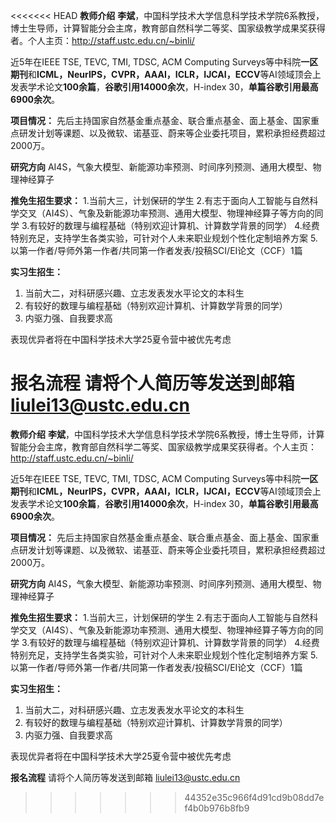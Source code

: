 <<<<<<< HEAD
**教师介绍**
**李斌**，中国科学技术大学信息科学技术学院6系教授，博士生导师，计算智能分会主席，教育部自然科学二等奖、国家级教学成果奖获得者。个人主页：http://staff.ustc.edu.cn/~binli/

近5年在IEEE TSE, TEVC, TMI, TDSC, ACM Computing Surveys等中科院**一区期刊**和**ICML，NeurIPS，CVPR，AAAI，ICLR，IJCAI，ECCV**等AI领域顶会上发表学术论文**100余篇**，**谷歌引用14000余次**，H-index 30，**单篇谷歌引用最高6900余次**。

**项目情况：**
先后主持国家自然基金重点基金、联合重点基金、面上基金、国家重点研发计划等课题、以及微软、诺基亚、蔚来等企业委托项目，累积承担经费超过2000万。

**研究方向**
AI4S，气象大模型、新能源功率预测、时间序列预测、通用大模型、物理神经算子


**推免生招生要求：**
1.当前大三，计划保研的学生
2.有志于面向人工智能与自然科学交叉（AI4S）、气象及新能源功率预测、通用大模型、物理神经算子等方向的同学
3.有较好的数理与编程基础（特别欢迎计算机、计算数学背景的同学）
4.经费特别充足，支持学生各类实验，可针对个人未来职业规划个性化定制培养方案
5.以第一作者/导师外第一作者/共同第一作者发表/投稿SCI/EI论文（CCF）1篇 

**实习生招生：**
1. 当前大二，对科研感兴趣、立志发表发水平论文的本科生
2. 有较好的数理与编程基础（特别欢迎计算机、计算数学背景的同学）
3. 内驱力强、自我要求高

表现优异者将在中国科学技术大学25夏令营中被优先考虑


**报名流程**
请将个人简历等发送到邮箱 liulei13@ustc.edu.cn
=======
**教师介绍**
**李斌**，中国科学技术大学信息科学技术学院6系教授，博士生导师，计算智能分会主席，教育部自然科学二等奖、国家级教学成果奖获得者。个人主页：http://staff.ustc.edu.cn/~binli/

近5年在IEEE TSE, TEVC, TMI, TDSC, ACM Computing Surveys等中科院**一区期刊**和**ICML，NeurIPS，CVPR，AAAI，ICLR，IJCAI，ECCV**等AI领域顶会上发表学术论文**100余篇**，**谷歌引用14000余次**，H-index 30，**单篇谷歌引用最高6900余次**。

**项目情况：**
先后主持国家自然基金重点基金、联合重点基金、面上基金、国家重点研发计划等课题、以及微软、诺基亚、蔚来等企业委托项目，累积承担经费超过2000万。

**研究方向**
AI4S，气象大模型、新能源功率预测、时间序列预测、通用大模型、物理神经算子


**推免生招生要求：**
1.当前大三，计划保研的学生
2.有志于面向人工智能与自然科学交叉（AI4S）、气象及新能源功率预测、通用大模型、物理神经算子等方向的同学
3.有较好的数理与编程基础（特别欢迎计算机、计算数学背景的同学）
4.经费特别充足，支持学生各类实验，可针对个人未来职业规划个性化定制培养方案
5.以第一作者/导师外第一作者/共同第一作者发表/投稿SCI/EI论文（CCF）1篇 

**实习生招生：**
1. 当前大二，对科研感兴趣、立志发表发水平论文的本科生
2. 有较好的数理与编程基础（特别欢迎计算机、计算数学背景的同学）
3. 内驱力强、自我要求高

表现优异者将在中国科学技术大学25夏令营中被优先考虑


**报名流程**
请将个人简历等发送到邮箱 liulei13@ustc.edu.cn
>>>>>>> 44352e35c966f4d91cd9b08dd7ef4b0b976b8fb9
